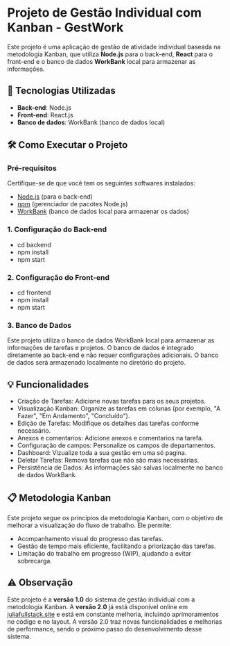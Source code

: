 # Projeto de Gestão Individual com Kanban - GestWork
Este projeto é uma aplicação de gestão de atividade individual baseada na metodologia Kanban, que utiliza **Node.js** para o back-end, **React** para o front-end e o banco de dados **WorkBank** local para armazenar as informações.

## 🚀 Tecnologias Utilizadas
- **Back-end**: Node.js
- **Front-end**: React.js
- **Banco de dados**: WorkBank (banco de dados local)

## 🛠 Como Executar o Projeto

### Pré-requisitos
Certifique-se de que você tem os seguintes softwares instalados:

- [Node.js](https://nodejs.org/) (para o back-end)
- [npm](https://www.npmjs.com/) (gerenciador de pacotes Node.js)
- [WorkBank](https://www.workbank.com) (banco de dados local para armazenar os dados)

### 1. Configuração do Back-end
- cd backend
- npm install
- npm start

### 2. Configuração do Front-end
- cd frontend
- npm install
- npm start

### 3. Banco de Dados
Este projeto utiliza o banco de dados WorkBank local para armazenar as informações de tarefas e projetos. O banco de dados é integrado diretamente ao back-end e não requer configurações adicionais. O banco de dados será armazenado localmente no diretório do projeto.

## 💡 Funcionalidades
- Criação de Tarefas: Adicione novas tarefas para os seus projetos.
- Visualização Kanban: Organize as tarefas em colunas (por exemplo, "A Fazer", "Em Andamento", "Concluído").
- Edição de Tarefas: Modifique os detalhes das tarefas conforme necessário.
- Anexos e comentarios: Adicione anexos e comentarios na tarefa.
- Configuração de campos: Personalize os campos de departamentos.
- Dashboard: Vizualize toda a sua gestão em uma só pagina.
- Deletar Tarefas: Remova tarefas que não são mais necessárias.
- Persistência de Dados: As informações são salvas localmente no banco de dados WorkBank.

## 📋 Metodologia Kanban
Este projeto segue os princípios da metodologia Kanban, com o objetivo de melhorar a visualização do fluxo de trabalho. Ele permite:

- Acompanhamento visual do progresso das tarefas.
- Gestão de tempo mais eficiente, facilitando a priorização das tarefas.
- Limitação do trabalho em progresso (WIP), ajudando a evitar sobrecarga.


## ⚠️ Observação

Este projeto é a **versão 1.0** do sistema de gestão individual com a metodologia Kanban. A **versão 2.0** já está disponível online em [juliafullstack.site](https://juliafullstack.site) e está em constante melhoria, incluindo aprimoramentos no código e no layout. A versão 2.0 traz novas funcionalidades e melhorias de performance, sendo o próximo passo do desenvolvimento desse sistema.

